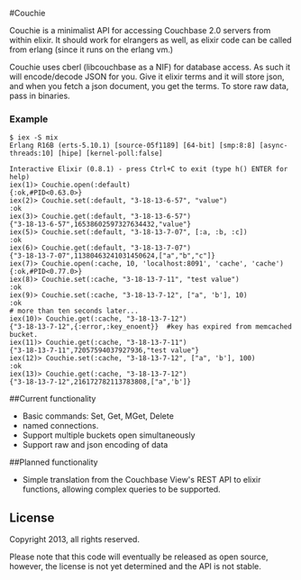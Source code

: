 #Couchie

Couchie is a minimalist API for accessing Couchbase 2.0 servers from within elixir. It should work for elrangers as well, as elixir code can be called from erlang (since it runs on the erlang vm.)

Couchie uses cberl (libcouchbase as a NIF) for database access.  As such it will encode/decode JSON for you. Give it elixir terms and it will store json, and when you fetch a json document, you get the terms.  To store raw data, pass in binaries.

### Example


	$ iex -S mix
	Erlang R16B (erts-5.10.1) [source-05f1189] [64-bit] [smp:8:8] [async-threads:10] [hipe] [kernel-poll:false]

	Interactive Elixir (0.8.1) - press Ctrl+C to exit (type h() ENTER for help)
	iex(1)> Couchie.open(:default)
	{:ok,#PID<0.63.0>}
	iex(2)> Couchie.set(:default, "3-18-13-6-57", "value")
	:ok
	iex(3)> Couchie.get(:default, "3-18-13-6-57")
	{"3-18-13-6-57",16538602597327634432,"value"}
	iex(5)> Couchie.set(:default, "3-18-13-7-07", [:a, :b, :c])
	:ok
	iex(6)> Couchie.get(:default, "3-18-13-7-07")
	{"3-18-13-7-07",11380463241031450624,["a","b","c"]}
	iex(7)> Couchie.open(:cache, 10, 'localhost:8091', 'cache', 'cache')
	{:ok,#PID<0.77.0>}
	iex(8)> Couchie.set(:cache, "3-18-13-7-11", "test value")
	:ok
	iex(9)> Couchie.set(:cache, "3-18-13-7-12", ["a", 'b'], 10)
	:ok
	# more than ten seconds later...
	iex(10)> Couchie.get(:cache, "3-18-13-7-12")
	{"3-18-13-7-12",{:error,:key_enoent}}  #key has expired from memcached bucket.
	iex(11)> Couchie.get(:cache, "3-18-13-7-11")
	{"3-18-13-7-11",72057594037927936,"test value"}
	iex(12)> Couchie.set(:cache, "3-18-13-7-12", ["a", 'b'], 100)
	:ok
	iex(13)> Couchie.get(:cache, "3-18-13-7-12")
	{"3-18-13-7-12",216172782113783808,["a",'b']}

##Current functionality
- Basic commands: Set, Get, MGet, Delete
- named connections.
- Support multiple buckets open simultaneously
- Support raw and json encoding of data

##Planned functionality
- Simple translation from the Couchbase View's REST API to elixir functions, allowing complex queries to be supported.

## License

Copyright 2013, all rights reserved.  

Please note that this code will eventually be released as open source, however, 
the license is not yet determined and the API is not stable. 